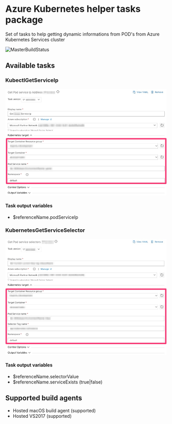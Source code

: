 # Azure Kubernetes helper tasks package
Set of tasks to help getting dynamic informations from POD's from Azure Kubernetes Services cluster

![MasterBuildStatus](https://dev.azure.com/experta/Community/_apis/build/status/expertasolutions.AKSToolsSet?branchName=master)

## Available tasks

### KubectlGetServiceIp
![KubectlGetServiceIp_Task_inputs](img/v1/getServiceIp.v1.jpg)

#### Task output variables
- $referenceName.podServiceIp

### KubernetesGetServiceSelector
![KubectlGetServiceSelector_Task_inputs](img/v1/getSelectorValue.v1.jpg)

#### Task output variables
- $referenceName.selectorValue
- $referenceName.serviceExists (true|false)

## Supported build agents
- Hosted macOS build agent (supported)
- Hosted VS2017 (supported)
